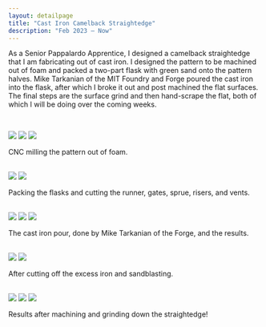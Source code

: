 ```yaml
---
layout: detailpage
title: "Cast Iron Camelback Straightedge"
description: "Feb 2023 — Now"
---
```


As a Senior Pappalardo Apprentice, I designed a camelback straightedge that I am fabricating out of cast iron. I designed the pattern to be machined out of foam and packed a two-part flask with green sand onto the pattern halves. Mike Tarkanian of the MIT Foundry and Forge poured the cast iron into the flask, after which I broke it out and post machined the flat surfaces. The final steps are the surface grind and then hand-scrape the flat, both of which I will be doing over the coming weeks.

<br>

![](/assets/images/portfolio/straightedge_pattern1.jpg)
![](/assets/images/portfolio/straightedge_pattern2.jpg)
![](/assets/images/portfolio/straightedge_pattern3.jpg)
<div class="caption">CNC milling the pattern out of foam.</div>

<br>

![](/assets/images/portfolio/straightedge_pack1.jpg)
![](/assets/images/portfolio/straightedge_pack2.jpg)
<div class="caption">Packing the flasks and cutting the runner, gates, sprue, risers, and vents.</div>

<br>

![](/assets/images/portfolio/straightedge_pour1.jpg)
![](/assets/images/portfolio/straightedge_pour2.jpg)
![](/assets/images/portfolio/straightedge_pour3.jpg)
<div class="caption">The cast iron pour, done by Mike Tarkanian of the Forge, and the results.</div>

<br>

![](/assets/images/portfolio/straightedge_cut1.jpg)
![](/assets/images/portfolio/straightedge_cut2.jpg)
<div class="caption">After cutting off the excess iron and sandblasting.</div>

<br>

![](/assets/images/portfolio/straightedge_machine1.jpg)
![](/assets/images/portfolio/straightedge_machine2.jpg)
![](/assets/images/portfolio/straightedge_machine3.jpg)
<div class="caption">Results after machining and grinding down the straightedge!</div>

